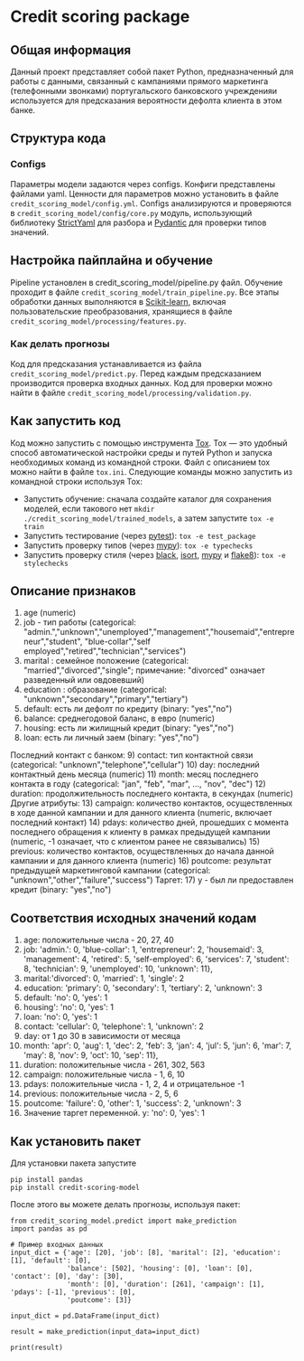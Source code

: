 # Credit scoring package

## Общая информация

Данный проект представляет собой пакет Python, предназначенный для работы с данными, связанный с кампаниями прямого маркетинга (телефонными звонками) португальского банковского учрежденияи используется для предсказания вероятности дефолта клиента в этом банке.

## Структура кода 
### Configs

Параметры модели задаются через configs. Конфиги представлены файлами yaml. Ценности для параметров можно установить в файле `credit_scoring_model/config.yml`. Configs анализируются и проверяются в `credit_scoring_model/config/core.py` модуль, использующий библиотеку [StrictYaml](https://github.com/crdoconnor/strictyaml) для разбора и [Pydantic](https://pydantic-docs.helpmanual.io/) для проверки типов значений. 

## Настройка пайплайна и обучение

Pipeline установлен в credit_scoring_model/pipeline.py файл. Обучение проходит в файле `credit_scoring_model/train_pipeline.py`. Все этапы обработки данных выполняются в [Scikit-learn](https://scikit-learn.org/stable/), включая пользовательские преобразования, хранящиеся в файле `credit_scoring_model/processing/features.py`. 


### Как делать прогнозы

Код для предсказания устанавливается из файла `credit_scoring_model/predict.py`. Перед каждым предсказанием производится проверка входных данных. Код для проверки можно найти в файле `credit_scoring_model/processing/validation.py`. 


## Как запустить код 

Код можно запустить с помощью инструмента [Tox](https://pypi.org/project/tox/). Tox — это удобный способ автоматической настройки среды и путей Python и запуска необходимых команд из командной строки. Файл с описанием tox можно найти в файле `tox.ini`. Следующие команды можно запустить из командной строки используя Tox:

* Запустить обучение: сначала создайте каталог для сохранения моделей, если такового нет `mkdir ./credit_scoring_model/trained_models`, а затем запустите `tox -e train`
* Запустить тестирование (через [pytest](https://docs.pytest.org/en/6.2.x/)): `tox -e test_package`
* Запустить проверку типов (через [mypy](https://mypy.readthedocs.io/en/stable/)): `tox -e typechecks`
* Запустить проверку стиля (через [black](https://github.com/psf/black), [isort](https://github.com/PyCQA/isort), [mypy](https://mypy.readthedocs.io/en/stable/)
и [flake8](https://pypi.org/project/flake8/)): `tox -e stylechecks`

## Описание признаков
1) age (numeric)
2) job - тип работы (categorical: "admin.","unknown","unemployed","management","housemaid","entrepreneur","student", "blue-collar","self employed","retired","technician","services")
3) marital : семейное положение (categorical: "married","divorced","single"; примечание: "divorced" означает разведенный или овдовевший)
4) education : образование (categorical: "unknown","secondary","primary","tertiary")
5) default: есть ли дефолт по кредиту (binary: "yes","no")
6) balance: среднегодовой баланс, в евро (numeric)
7) housing: есть ли жилищный кредит (binary: "yes","no")
8) loan: есть ли личный заем (binary: "yes","no")

Последний контакт с банком:
9) contact: тип контактной связи (categorical: "unknown","telephone","cellular")
10) day: последний контактный день месяца (numeric)
11) month: месяц последнего контакта в году (categorical: "jan", "feb", "mar", ..., "nov", "dec")
12) duration: продолжительность последнего контакта, в секундах (numeric)
Другие атрибуты:
13) campaign: количество контактов, осуществленных в ходе данной кампании и для данного клиента (numeric, включает последний контакт)
14) pdays: количество дней, прошедших с момента последнего обращения к клиенту в рамках предыдущей кампании (numeric, -1 означает, что с клиентом ранее не связывались)
15) previous: количество контактов, осуществленных до начала данной кампании и для данного клиента (numeric)
16) poutcome: результат предыдущей маркетинговой кампании (categorical: "unknown","other","failure","success")
Таргет:
17) y - был ли предоставлен кредит (binary: "yes","no")

## Соответствия исходных значений кодам
1) age: положительные числа - 20, 27, 40
2) job:
'admin.': 0,
'blue-collar': 1,
'entrepreneur': 2,
'housemaid': 3,
'management': 4,
'retired': 5,
'self-employed': 6,
'services': 7,
'student': 8,
'technician': 9,
'unemployed': 10,
'unknown': 11},
3) marital:'divorced': 0, 'married': 1, 'single': 2
4) education: 'primary': 0, 'secondary': 1, 'tertiary': 2, 'unknown': 3
5) default: 'no': 0, 'yes': 1
6) housing': 'no': 0, 'yes': 1
7) loan: 'no': 0, 'yes': 1
8) contact: 'cellular': 0, 'telephone': 1, 'unknown': 2
9) day: от 1 до 30 в зависимости от месяца
10) month:
'apr': 0,
'aug': 1,
'dec': 2,
'feb': 3,
'jan': 4,
'jul': 5,
'jun': 6,
'mar': 7,
'may': 8,
'nov': 9,
'oct': 10,
'sep': 11},
11) duration: положительные числа - 261, 302, 563
12) campaign: положительные числа - 1, 6, 10
13) pdays: положительные числа - 1, 2, 4 и отрицательное -1
14) previous: положительные числа - 2, 5, 6
15) poutcome:
'failure': 0,
'other': 1,
'success': 2,
'unknown': 3
16) Значение таргет переменной. y: 'no': 0, 'yes': 1

## Как установить пакет

Для установки пакета запустите 

```
pip install pandas
pip install credit-scoring-model
```

После этого вы можете делать прогнозы, используя пакет: 

```
from credit_scoring_model.predict import make_prediction
import pandas as pd

# Пример входных данных
input_dict = {'age': [20], 'job': [8], 'marital': [2], 'education': [1], 'default': [0], 
              'balance': [502], 'housing': [0], 'loan': [0], 'contact': [0], 'day': [30], 
              'month': [0], 'duration': [261], 'campaign': [1], 'pdays': [-1], 'previous': [0],
              'poutcome': [3]}

input_dict = pd.DataFrame(input_dict)

result = make_prediction(input_data=input_dict)

print(result)
```
